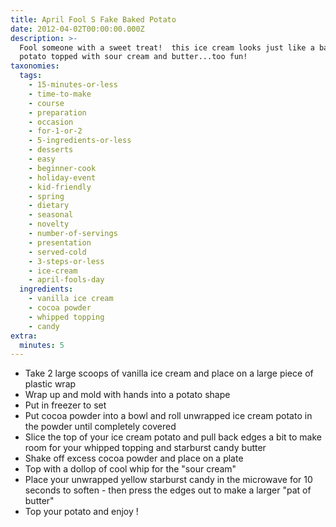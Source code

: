 ```yaml
---
title: April Fool S Fake Baked Potato
date: 2012-04-02T00:00:00.000Z
description: >-
  Fool someone with a sweet treat!  this ice cream looks just like a baked
  potato topped with sour cream and butter...too fun!
taxonomies:
  tags:
    - 15-minutes-or-less
    - time-to-make
    - course
    - preparation
    - occasion
    - for-1-or-2
    - 5-ingredients-or-less
    - desserts
    - easy
    - beginner-cook
    - holiday-event
    - kid-friendly
    - spring
    - dietary
    - seasonal
    - novelty
    - number-of-servings
    - presentation
    - served-cold
    - 3-steps-or-less
    - ice-cream
    - april-fools-day
  ingredients:
    - vanilla ice cream
    - cocoa powder
    - whipped topping
    - candy
extra:
  minutes: 5
---
```

 - Take 2 large scoops of vanilla ice cream and place on a large piece of plastic wrap
 - Wrap up and mold with hands into a potato shape
 - Put in freezer to set
 - Put cocoa powder into a bowl and roll unwrapped ice cream potato in the powder until completely covered
 - Slice the top of your ice cream potato and pull back edges a bit to make room for your whipped topping and starburst candy butter
 - Shake off excess cocoa powder and place on a plate
 - Top with a dollop of cool whip for the "sour cream"
 - Place your unwrapped yellow starburst candy in the microwave for 10 seconds to soften - then press the edges out to make a larger "pat of butter"
 - Top your potato and enjoy !
